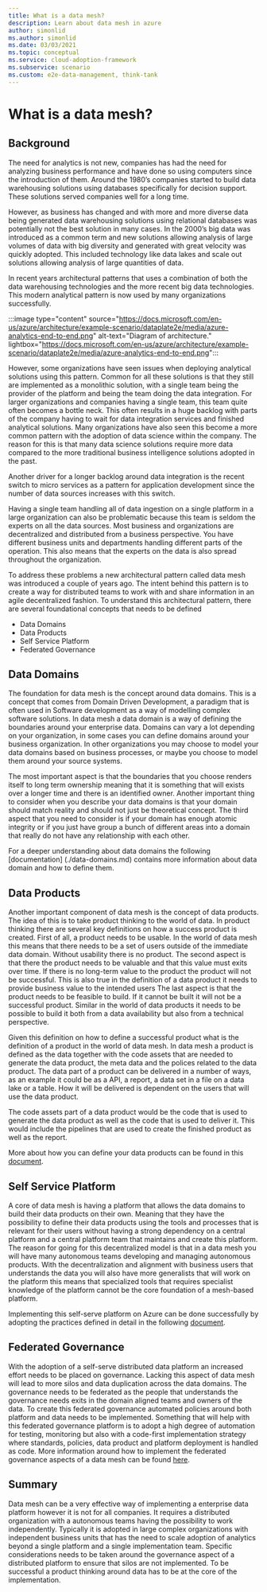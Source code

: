 ```yaml
---
title: What is a data mesh?
description: Learn about data mesh in azure
author: simonlid
ms.author: simonlid
ms.date: 03/03/2021
ms.topic: conceptual
ms.service: cloud-adoption-framework
ms.subservice: scenario
ms.custom: e2e-data-management, think-tank
---
```


# What is a data mesh?

## Background

The need for analytics is not new, companies has had the need for analyzing business performance and have done so using computers since the introduction of them. Around the 1980’s companies started to build data warehousing solutions using databases specifically for decision support. These solutions served companies well for a long time.

However, as business has changed and with more and more diverse data being generated data warehousing solutions using relational databases was potentially not the best solution in many cases. In the 2000’s big data was introduced as a common term and new solutions allowing analysis of large volumes of data with big diversity and generated with great velocity was quickly adopted. This included technology like data lakes and scale out solutions allowing analysis of large quantities of data.

In recent years architectural patterns that uses a combination of both the data warehousing technologies and the more recent big data technologies. This modern analytical pattern is now used by many organizations successfully.

:::image type="content" source="https://docs.microsoft.com/en-us/azure/architecture/example-scenario/dataplate2e/media/azure-analytics-end-to-end.png" alt-text="Diagram of architecture." lightbox="https://docs.microsoft.com/en-us/azure/architecture/example-scenario/dataplate2e/media/azure-analytics-end-to-end.png":::

However, some organizations have seen issues when deploying analytical solutions using this pattern.
Common for all these solutions is that they still are implemented as a monolithic solution, with a single team being the provider of the platform and being the team doing the data integration. For larger organizations and companies having a single team, this team quite often becomes a bottle neck. This often results in a huge backlog with parts of the company having to wait for data integration services and finished analytical solutions. Many organizations have also seen this become a more common pattern with the adoption of data science within the company. The reason for this is that many data science solutions require more data compared to the more traditional business intelligence solutions adopted in the past.

Another driver for a longer backlog around data integration is the recent switch to micro services as a pattern for application development since the number of data sources increases with this switch.

Having a single team handling all of data ingestion on a single platform in a large organization can also be problematic because this team is seldom the experts on all the data sources. Most business and organizations are decentralized and distributed from a business perspective. You have different business units and departments handling different parts of the operation. This also means that the experts on the data is also spread throughout the organization.  

To address these problems a new architectural pattern called data mesh was introduced a couple of years ago. The intent behind this pattern is to create a way for distributed teams to work with and share information in an agile decentralized fashion. To understand this architectural pattern, there are several foundational concepts that needs to be defined

* Data Domains
* Data Products
* Self Service Platform
* Federated Governance

## Data Domains

The foundation for data mesh is the concept around data domains. This is a concept that comes from Domain Driven Development, a paradigm that is often used in Software development as a way of modelling complex software solutions. In data mesh a data domain is a way of defining the boundaries around your enterprise data. Domains can vary a lot depending on your organization, in some cases you can define domains around your business organization. In other organizations you may choose to model your data domains based on business processes, or maybe you choose to model them around your source systems.

The most important aspect is that the boundaries that you choose renders itself to long term ownership meaning that it is something that will exists over a longer time and there is an identified owner. Another important thing to consider when you describe your data domains is that your domain should match reality and should not just be theoretical concept. The third aspect that you need to consider is if your domain has enough atomic integrity or if you just have group a bunch of different areas into a domain that really do not have any relationship with each other.

For a deeper understanding about data domains the following [documentation] (./data-domains.md) contains more information about data domain and how to define them.

## Data Products

Another important component of data mesh is the concept of data products. The idea of this is to take product thinking to the world of data. In product thinking there are several key definitions on how a success product is created.
First of all, a product needs to be usable. In the world of data mesh this means that there needs to be a set of users outside of the immediate data domain. Without usability there is no product.
The second aspect is that there the product needs to be valuable and that this value must exits over time.  If there is no long-term value to the product the product will not be successful. This is also true in the definition of a data product it needs to provide business value to the intended users
The last aspect is that the product needs to be feasible to build. If it cannot be built it will not be a successful product. Similar in the world of data products it needs to be possible to build it both from a data availability but also from a technical perspective.

Given this definition on how to define a successful product what is the definition of a product in the world of data mesh.  In data mesh a product is defined as the data together with the code assets that are needed to generate the data product, the meta data and the polices related to the data product. The data part of a product can be delivered in a number of ways, as an example it could be as a API, a report, a data set in a file on a data lake or a table. How it will be delivered is dependent on the users that will use the data product.

The code assets part of a data product would be the code that is used to generate the data product as well as the code that is used to deliver it. This would include the pipelines that are used to create the finished product as well as the report.

More about how you can define your data products can be found in this [document](./what-is-data-product.md).

## Self Service Platform

A core of data mesh is having a platform that allows the data domains to build their data products on their own. Meaning that they have the possibility to define their data products using the tools and processes that is relevant for their users without having a strong dependency on a central platform and a central platform team that maintains and create this platform. The reason for going for this decentralized model is that in a data mesh you will have many autonomous teams developing and managing autonomous products.
With the decentralization and alignment with business users that understands the data you will also have more generalists that will work on the platform this means that specialized tools that requires specialist knowledge of the platform cannot be the core foundation of a mesh-based platform.

Implementing this self-serve platform on Azure can be done successfully by adopting the practices defined in detail in the following [document](./self-serve-data-platforms.md).

## Federated Governance

With the adoption of a self-serve distributed data platform an increased effort needs to be placed on governance. Lacking this aspect of data mesh will lead to more silos and data duplication across the data domains. The governance needs to be federated as the people that understands the governance needs exits in the domain aligned teams and owners of the data.  To create this federated governance automated policies around both platform and data needs to be implemented. Something that will help with this federated governance platform is to adopt a high degree of automation for testing, monitoring but also with a code-first implementation strategy where standards, policies, data product and platform deployment is handled as code. More information around how to implement the federated governance aspects of a data mesh can be found [here](./data-mesh-governance.md).

## Summary

Data mesh can be a very effective way of implementing a enterprise data platform however it is not for all companies. It requires a distributed organization with a autonomous teams having the possibility to work independently. Typically it is adopted in large complex organizations with independent business units that has the need to scale adoption of analytics beyond a single platform and a single implementation team. Specific considerations needs to be taken around the governance aspect of a distributed platform to ensure that silos are not implemented. To be successful a product thinking around data has to be at the core of the implementation.
